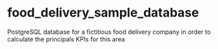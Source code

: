 # food_delivery_sample_database
PostgreSQL database for a fictitious food delivery company in order to calculate the principals KPIs for this area
